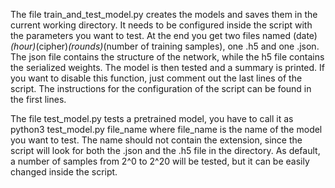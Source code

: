 The file train_and_test_model.py creates the models and saves them in the current working directory. 
It needs to be configured inside the script with the parameters you want to test. 
At the end you get two files named (date)_(hour)_(cipher)_(rounds)_(number of training samples), one .h5 and one .json. 
The json file contains the structure of the network, while the h5 file contains the serialized weights. 
The model is then tested and a summary is printed. 
If you want to disable this function, just comment out the last lines of the script. 
The instructions for the configuration of the script can be found in the first lines.

The file test_model.py tests a pretrained model, you have to call it as 
python3 test_model.py file_name 
where file_name is the name of the model you want to test. 
The name should not contain the extension, since the script will look for both the .json and the .h5 file in the directory. 
As default, a number of samples from 2^0 to 2^20 will be tested, but it can be easily changed inside the script.